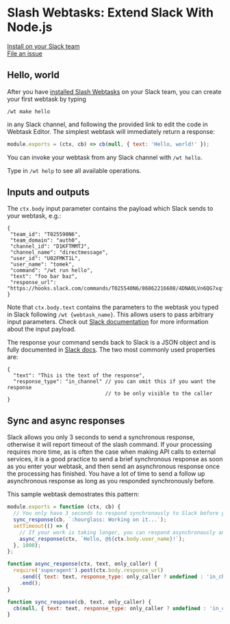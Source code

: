 # Slash Webtasks: Extend Slack With Node.js

[Install on your Slack team](https://webtask.io/slack)  
[File an issue](https://github.com/auth0/slash/issues)  

## Hello, world

After you have [installed Slash Webtasks](https://webtask.io/slack) on your Slack team, you can create your first webtask by typing 

```
/wt make hello
``` 

in any Slack channel, and following the provided link to edit the code in Webtask Editor. The simplest webtask will immediately return a response: 

```javascript
module.exports = (ctx, cb) => cb(null, { text: 'Hello, world!' });
```

You can invoke your webtask from any Slack channel with `/wt hello`. 

Type in `/wt help` to see all available operations. 

## Inputs and outputs

The `ctx.body` input parameter contains the payload which Slack sends to your webtask, e.g.:

```
{
 "team_id": "T025590N6",
 "team_domain": "auth0",
 "channel_id": "D1KFTMMTJ",
 "channel_name": "directmessage",
 "user_id": "U02FMKT1L",
 "user_name": "tomek",
 "command": "/wt run hello",
 "text": "foo bar baz",
 "response_url": "https://hooks.slack.com/commands/T025540N6/86862216608/4DNA0LVn6QG7xqfBhGSTIqoc"
}
```

Note that `ctx.body.text` contains the parameters to the webtask you typed in Slack following `/wt {webtask_name}`. This allows users to pass arbitrary input parameters. Check out [Slack documentation](https://api.slack.com/slash-commands#triggering_a_command) for more information about the input payload. 

The response your command sends back to Slack is a JSON object and is fully documented in [Slack docs](https://api.slack.com/slash-commands#responding_to_a_command). The two most commonly used properties are: 

```
{
  "text": "This is the text of the response",
  "response_type": "in_channel" // you can omit this if you want the response 
                                // to be only visible to the caller
}
```

## Sync and async responses

Slack allows you only 3 seconds to send a synchronous response, otherwise it will report timeout of the slash command. If your processing requires more time, as is often the case when making API calls to external services, it is a good practice to send a brief synchronous response as soon as you enter your webtask, and then send an asynchronous response once the processing has finished. You have a lot of time to send a follow up asynchronous response as long as you responded synchronously before.

This sample webtask demostrates this pattern:

```javascript
module.exports = function (ctx, cb) {
  // You only have 3 seconds to respond synchronously to Slack before your request times out
  sync_response(cb, `:hourglass: Working on it...`);
  setTimeout(() => {
    // If your work is taking longer, you can respond asynchronously any number of times later
    async_response(ctx, `Hello, @${ctx.body.user_name}!`);
  }, 1000);
};

function async_response(ctx, text, only_caller) {
  require('superagent').post(ctx.body.response_url)
    .send({ text: text, response_type: only_caller ? undefined : 'in_channel' })
    .end();
}

function sync_response(cb, text, only_caller) {
  cb(null, { text: text, response_type: only_caller ? undefined : 'in_channel' });
}
```
